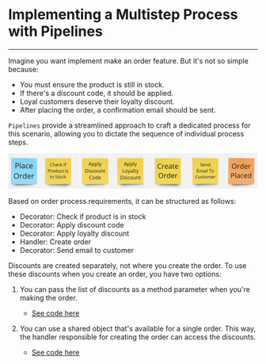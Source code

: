 # Implementing a Multistep Process with Pipelines

-----

Imagine you want implement make an order feature. But it's not so simple because:

- You must ensure the product is still in stock.
- If there's a discount code, it should be applied.
- Loyal customers deserve their loyalty discount.
- After placing the order, a confirmation email should be sent.

`Pipelines` provide a streamlined approach to craft a dedicated process for this scenario, allowing you to dictate the sequence of individual process steps.

![Pipelines process](./img/place_order_process.png)

Based on order process requirements, it can be structured as follows:

- Decorator: Check if product is in stock
- Decorator: Apply discount code
- Decorator: Apply loyalty discount
- Handler: Create order
- Decorator: Send email to customer

Discounts are created separately, not where you create the order. To use these discounts when you create an order, you have two options:

1. You can pass the list of discounts as a method parameter when you're making the order.
   - [See code here](../examples/ProcessPipeline/Pipelines.ProcessExample/Pipelines.ProcessExample/PlaceOrderProcess/MethodWithDiscountListAsParameter/)

2. You can use a shared object that's available for a single order. This way, the handler responsible for creating the order can access the discounts.
   - [See code here](../examples/ProcessPipeline/Pipelines.ProcessExample/Pipelines.ProcessExample/PlaceOrderProcess/WithSharedState/)
